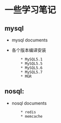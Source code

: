 # 一些学习笔记

## mysql
*  mysql documents
*  各个版本编译安装

    ```
        * MySQL5.1
        * MySQL5.5
        * MySQL5.6
        * MySQL5.7
        * MGR
    ```

## nosql:

* nosql documents

    ```
        * redis
        * memcache
    ```